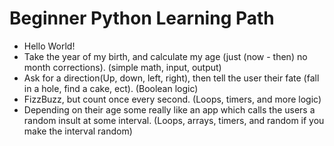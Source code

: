 # Beginner Python Learning Path
- Hello World!
- Take the year of my birth, and calculate my age (just (now - then) no month corrections). (simple math, input, output)
- Ask for a direction(Up, down, left, right), then tell the user their fate (fall in a hole, find a cake, ect). (Boolean logic)
- FizzBuzz, but count once every second. (Loops, timers, and more logic)
- Depending on their age some really like an app which calls the users a random insult at some interval. (Loops, arrays, timers, and random if you make the interval random)

